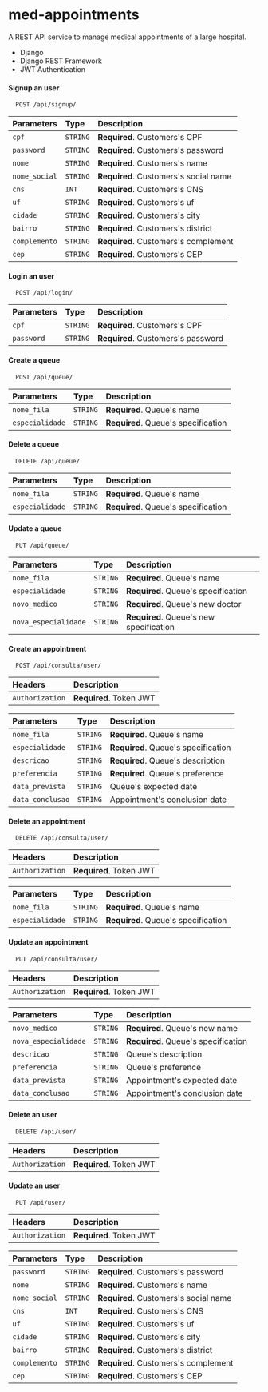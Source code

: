 
# med-appointments

A REST API service to manage medical appointments of a large hospital.

- Django
- Django REST Framework
- JWT Authentication

#### Signup an user

```http
  POST /api/signup/
```

| Parameters      |   Type     | Description                        |
| :----------     | :-------   | :----------------------            |
| `cpf`           |`STRING`|    **Required**. Customers's CPF       | 
|  `password`     |`STRING`|    **Required**. Customers's password  |
|  `nome`     |`STRING`|        **Required**. Customers's name      |
|  `nome_social`     |`STRING`| **Required**. Customers's social name|
|  `cns`     |`INT`|         **Required**. Customers's CNS                |
|  `uf`     |`STRING`|          **Required**. Customers's uf                  |
|  `cidade`     |`STRING`      |**Required**. Customers's city            |
|  `bairro`     |`STRING`      |**Required**. Customers's district        |
|  `complemento`     |`STRING`| **Required**. Customers's complement |
|  `cep`     |`STRING`|         **Required**. Customers's CEP                |

#### Login an user

```http
  POST /api/login/
```

| Parameters      |   Type     | Description                        |
| :----------     | :-------   | :----------------------            |
| `cpf`           |`STRING`|    **Required**. Customers's CPF       | 
|  `password`     |`STRING`|    **Required**. Customers's password  |

#### Create a queue
```http
  POST /api/queue/
```

| Parameters      |   Type     | Description                        |
| :----------     | :-------   | :----------------------            |
| `nome_fila`           |`STRING`|    **Required**. Queue's name       | 
|  `especialidade`     |`STRING`|    **Required**. Queue's specification |

#### Delete a queue
```http
  DELETE /api/queue/
```

| Parameters      |   Type     | Description                        |
| :----------     | :-------   | :----------------------            |
| `nome_fila`           |`STRING`|    **Required**. Queue's name       | 
|  `especialidade`     |`STRING`|    **Required**. Queue's specification |

#### Update a queue
```http
  PUT /api/queue/
```

| Parameters      |   Type     | Description                        |
| :----------     | :-------   | :----------------------            |
| `nome_fila`           |`STRING`|    **Required**. Queue's name       | 
|  `especialidade`     |`STRING`|    **Required**. Queue's specification |
| `novo_medico`           |`STRING`|    **Required**. Queue's new doctor       | 
|  `nova_especialidade`     |`STRING`|    **Required**. Queue's new specification |

#### Create an appointment
```http
  POST /api/consulta/user/
```

| Headers     | Description                           |
| :---------- | :---------------------------------- |
| `Authorization` | **Required**. Token JWT|

| Parameters      |   Type     | Description                        |
| :----------     | :-------   | :----------------------            |
| `nome_fila`           |`STRING`| **Required**. Queue's name       | 
|  `especialidade`     |`STRING`| **Required**. Queue's specification |
| `descricao`           |`STRING`| **Required**. Queue's description      | 
| `preferencia`           |`STRING`| **Required**. Queue's preference      | 
|  `data_prevista`     |`STRING`| Queue's expected date |
|  `data_conclusao`     |`STRING`| Appointment's conclusion date |

#### Delete an appointment
```http
  DELETE /api/consulta/user/
```
| Headers     | Description                           |
| :---------- | :---------------------------------- |
| `Authorization` | **Required**. Token JWT |

| Parameters      |   Type     | Description                        |
| :----------     | :-------   | :----------------------            |
| `nome_fila`           |`STRING`| **Required**. Queue's name       | 
|  `especialidade`     |`STRING`| **Required**. Queue's specification |

#### Update an appointment
```http
  PUT /api/consulta/user/
```

| Headers     | Description                           |
| :---------- | :---------------------------------- |
| `Authorization` | **Required**. Token JWT |

| Parameters      |   Type     | Description                        |
| :----------     | :-------   | :----------------------            |
| `novo_medico`           |`STRING`| **Required**. Queue's new name       | 
|  `nova_especialidade`     |`STRING`| **Required**. Queue's specification |
| `descricao`           |`STRING`| Queue's description       |
| `preferencia`           |`STRING`| Queue's preference      | 
|  `data_prevista`     |`STRING`| Appointment's expected date |
|  `data_conclusao`     |`STRING`| Appointment's conclusion date |

#### Delete an user
```http
  DELETE /api/user/
```

| Headers     | Description                           |
| :---------- | :---------------------------------- |
| `Authorization` | **Required**. Token JWT |

#### Update an user
```http
  PUT /api/user/
```

| Headers     | Description                           |
| :---------- | :---------------------------------- |
| `Authorization` | **Required**. Token JWT |

| Parameters      |   Type     | Description                        |
| :----------     | :-------   | :----------------------            |
|  `password`     |`STRING`|    **Required**. Customers's password  |
|  `nome`     |`STRING`|        **Required**. Customers's name      |
|  `nome_social`     |`STRING`| **Required**. Customers's social name|
|  `cns`     |`INT`|         **Required**. Customers's CNS                |
|  `uf`     |`STRING`|          **Required**. Customers's uf                  |
|  `cidade`     |`STRING`      |**Required**. Customers's city            |
|  `bairro`     |`STRING`      |**Required**. Customers's district        |
|  `complemento`     |`STRING`| **Required**. Customers's complement |
|  `cep`     |`STRING`|         **Required**. Customers's CEP                |
